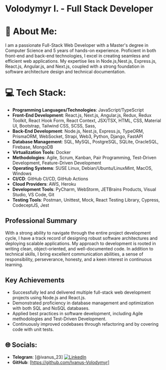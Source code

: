 # Volodymyr I. - Full Stack Developer

# 💫 About Me:

I am a passionate Full-Stack Web Developer with a Master's degree in Computer Science and 5 years of hands-on experience. Proficient in both front-end and back-end technologies, I excel in creating seamless and efficient web applications. My expertise lies in Node.js,Nest.js, Express.js, React.js, Angular.js, and Next.js, coupled with a strong foundation in software architecture design and technical documentation.

# 💻 Tech Stack:

- **Programming Languages/Technologies**: JavaScript/TypeScript
- **Front-End Development**: React.js, Next.js, Angular.js, Redux, Redux Toolkit, React Hook Form, React Context, JSX/TSX, HTML, CSS, Material UI, Bootstrap, Tailwind CSS, SCSS, Sass, 
- **Back-End Development**: Node.js, Nest.js, Express.js, TypeORM, PrismaORM, WebSocket, Strapi, Web3, Python, Django, FastAPI
- **Database Management**: SQL, MySQL, PostgreSQL, SQLite, OracleSQL, Firebase, MongoDB
- **Virtualization Tools**: Docker
- **Methodologies**: Agile, Scrum, Kanban, Pair Programming, Test-Driven Development, Feature-Driven Development
- **Operating Systems**: SUSE Linux, Debian/Ubuntu/LinuxMint, MacOS, Windows
- **CI/CD**: GitHub CI/CD, GitHub Actions
- **Cloud Providers**: AWS, Heroku
- **Development Tools**: PyCharm, WebStorm, JETBrains Products, Visual Studio, VS Code, Git
- **Testing Tools**: Postman, Unittest, Mock, React Testing Library, Cypress, CodeceptJS, Jest

## Professional Summary

With a strong ability to navigate through the entire project development cycle, I have a track record of designing robust software architectures and deploying scalable applications. My approach to development is rooted in writing clean, object-oriented, and well-documented code. In addition to technical skills, I bring excellent communication abilities, a sense of responsibility, perseverance, honesty, and a keen interest in continuous learning.

## Key Achievements

- Successfully led and delivered multiple full-stack web development projects using Node.js and React.js.
- Demonstrated proficiency in database management and optimization with both SQL and NoSQL databases.
- Applied best practices in software development, including Agile methodologies and Test-Driven Development.
- Continuously improved codebases through refactoring and by covering code with unit tests.

## 🌐 Socials:

- **Telegram**: [@ivanus_23]
[![LinkedIn](https://img.shields.io/badge/LinkedIn-%230077B5.svg?logo=linkedin&logoColor=white)](https://linkedin.com/in/https://www.linkedin.com/in/ivanusvolodymyr/) 
- **GitHub**: [https://github.com/Ivanus-Volodymyr]

